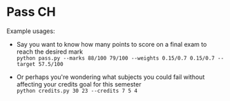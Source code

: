 # Pass CH

Example usages:

- Say you want to know how many points to score on a final exam to reach the desired mark  
```python pass.py --marks 88/100 79/100 --weights 0.15/0.7 0.15/0.7 --target 57.5/100```

- Or perhaps you're wondering what subjects you could fail without affecting your credits goal for this semester  
```python credits.py 30 23 --credits 7 5 4```
